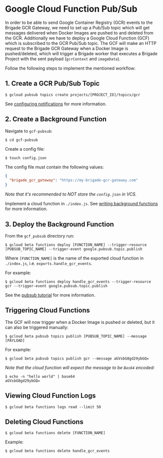 # Google Cloud Function Pub/Sub

In order to be able to send Google Container Registry (GCR) events to the Brigade GCR Gateway, we
need to set up a Pub/Sub topic which will get messages delivered when Docker Images are pushed to and
deleted from the GCR. Additionally we have to deploy a Google Cloud Function (GCF) which is
subscribed to the GCR Pub/Sub topic. The GCF will make an HTTP request to the Brigade GCR Gateway
when a Docker Image is pushed/deleted, which will trigger a Brigade worker that executes a Brigade
Project with the sent payload (`gcrContext` and `imageData`).

Follow the following steps to implement the mentioned workflow:

## 1. Create a GCR Pub/Sub Topic

```
$ gcloud pubsub topics create projects/[PROJECT_ID]/topics/gcr
```

See [configuring notifications](https://cloud.google.com/container-registry/docs/configuring-notifications)
for more information.

## 2. Create a Background Function

Navigate to `gcf-pubsub`:

```
$ cd gcf-pubsub
```

Create a config file:

```
$ touch config.json
```

The config file must contain the following values:

```json
{
  "brigade_gcr_gateway": "https://my-brigade-gcr-gateway.com"
}
```

_Note that it's recommended to NOT store the `config.json` in VCS._

Implement a cloud function in `./index.js`. See [writing background functions](https://cloud.google.com/functions/docs/writing/background) for more information.

## 3. Deploy the Background Function

From the `gcf_pubsub` directory run:

```
$ gcloud beta functions deploy [FUNCTION_NAME] --trigger-resource [PUBSUB_TOPIC_NAME] --trigger-event google.pubsub.topic.publish
```

Where `[FUNCTION_NAME]` is the name of the exported cloud function in `./index.js`, i.e. `exports.handle_gcr_events`.

For example:

```
$ gcloud beta functions deploy handle_gcr_events --trigger-resource gcr --trigger-event google.pubsub.topic.publish
```

See the [pubsub tutorial](https://cloud.google.com/functions/docs/tutorials/pubsub) for more
information.

## Triggering Cloud Functions

The GCF will now trigger when a Docker Image is pushed or deleted, but it can also be triggered
manually:

```
$ gcloud beta pubsub topics publish [PUBSUB_TOPIC_NAME] --message [PAYLOAD]
```

For example:

```
$ gcloud beta pubsub topics publish gcr --message aGVsbG8gd29ybGQ=
```

_Note that the cloud function will expect the message to be `Bas64` encoded:_

```
$ echo -n "hello world" | base64
aGVsbG8gd29ybGQ=
```

## Viewing Cloud Function Logs

```
$ gcloud beta functions logs read --limit 50
```

## Deleting Cloud Functions

```
$ gcloud beta functions delete [FUNCTION_NAME]
```

Example:

```
$ gcloud beta functions delete handle_gcr_events
```

